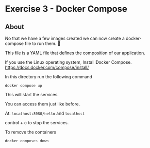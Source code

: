 # Exercise 3 - Docker Compose

## About

No that we have a few images created we can now create a docker-compose file to run them. 🐙 

This file is a YAML file that defines the composition of our application.

If you use the Linux operating system, Install Docker Compose. https://docs.docker.com/compose/install/

In this directory run the following command 

`docker compose up`

This will start the services.

You can access them just like before.

At:
`localhost:8080/hello`
and
`localhost`

control + c to stop the services.

To remove the containers

`docker composes down`